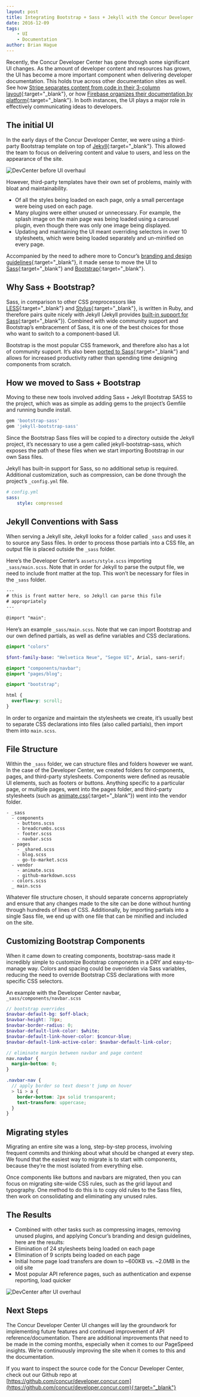 ```yaml
---
layout: post
title: Integrating Bootstrap + Sass + Jekyll with the Concur Developer Center
date: 2016-12-09
tags:
    - UI
    - Documentation
author: Brian Hague
---
```


Recently, the Concur Developer Center has gone through some significant UI changes. As the amount of developer content and resources has grown, the UI has become a more important component when delivering developer documentation. This holds true across other documentation sites as well. See how [Stripe separates content from code in their 3-column layout](https://stripe.com/docs/api){:target="_blank"}, or how [Firebase organizes their documentation by platform](https://firebase.google.com/docs/reference/){:target="_blank"}. In both instances, the UI plays a major role in effectively communicating ideas to developers.

## The initial UI
In the early days of the Concur Developer Center, we were using a third-party Bootstrap template on top of [Jekyll](https://jekyllrb.com/){:target="_blank"}. This allowed the team to focus on delivering content and value to users, and less on the appearance of the site.

![DevCenter before UI overhaul](/blog/images/devcenter-before.png)

However, third-party templates have their own set of problems, mainly with bloat and maintainability.

* Of all the styles being loaded on each page, only a small percentage were being used on each page.
* Many plugins were either unused or unnecessary. For example, the splash image on the main page was being loaded using a carousel plugin, even though there was only one image being displayed.
* Updating and maintaining the UI meant overriding selectors in over 10 stylesheets, which were being loaded separately and un-minified on every page.

Accompanied by the need to adhere more to Concur’s [branding and design guidelines](https://developer.concur.com/manage-apps/go-market-docs/concur_brand_guidelines.pdf){:target="_blank"}, it made sense to move the UI to [Sass](http://sass-lang.com/){:target="_blank"} and [Bootstrap](http://getbootstrap.com/){:target="_blank"}.

## Why Sass + Bootstrap?
Sass, in comparison to other CSS preprocessors like [LESS](http://lesscss.org/){:target="_blank"} and [Stylus](http://stylus-lang.com/){:target="_blank"}, is written in Ruby, and therefore pairs quite nicely with Jekyll (Jekyll provides [built-in support for Sass](https://jekyllrb.com/docs/assets/#sassscss){:target="_blank"}). Combined with wide community support and Bootstrap’s embracement of Sass, it is one of the best choices for those who want to switch to a component-based UI.

Bootstrap is the most popular CSS framework, and therefore also has a lot of community support. It’s also been [ported to Sass](https://github.com/twbs/bootstrap-sass){:target="_blank"} and allows for increased productivity rather than spending time designing components from scratch.

## How we moved to Sass + Bootstrap
Moving to these new tools involved adding Sass + Jekyll Bootstrap SASS to the project, which was as simple as adding gems to the project’s Gemfile and running bundle install.

```ruby
gem 'bootstrap-sass'
gem 'jekyll-bootstrap-sass'
```

Since the Bootstrap Sass files will be copied to a directory outside the Jekyll project, it’s necessary to use a gem called jekyll-bootstrap-sass, which exposes the path of these files when we start importing Bootstrap in our own Sass files.

Jekyll has built-in support for Sass, so no additional setup is required. Additional customization, such as compression, can be done through the project’s `_config.yml` file.

```yml
# config.yml
sass:
    style: compressed
```

## Jekyll Conventions with Sass
When serving a Jekyll site, Jekyll looks for a folder called `_sass` and uses it to source any Sass files. In order to process those partials into a CSS file, an output file is placed outside the `_sass` folder.

Here’s the Developer Center’s `assets/style.scss` importing `_sass/main.scss`. Note that in order for Jekyll to parse the output file, we need to include front matter at the top. This won’t be necessary for files in the `_sass` folder.

```scss
---
# this is front matter here, so Jekyll can parse this file
# appropriately
---

@import "main";
```

Here’s an example `_sass/main.scss`. Note that we can import Bootstrap and our own defined partials, as well as define variables and CSS declarations.

```scss
@import "colors"

$font-family-base: "Helvetica Neue", "Segoe UI", Arial, sans-serif;

@import "components/navbar";
@import "pages/blog";

@import "bootstrap";

html {
  overflow-y: scroll;
}
```

In order to organize and maintain the stylesheets we create, it’s usually best to separate CSS declarations into files (also called partials), then import them into `main.scss`.

## File Structure
Within the `_sass` folder, we can structure files and folders however we want. In the case of the Developer Center, we created folders for components, pages, and third-party stylesheets. Components were defined as reusable UI elements, such as footers or buttons. Anything specific to a particular page, or multiple pages, went into the pages folder, and third-party stylesheets (such as [animate.css](https://daneden.github.io/animate.css/){:target="_blank"}) went into the vendor folder.

```
- _sass
  - components
    - buttons.scss
    - breadcrumbs.scss
    - footer.scss
    - navbar.scss
  - pages
    - _shared.scss
    - blog.scss
    - go-to-market.scss
  - vendor
    - animate.scss
    - github-markdown.scss
  - colors.scss
  _ main.scss
```

Whatever file structure chosen, it should separate concerns appropriately and ensure that any changes made to the site can be done without hunting through hundreds of lines of CSS. Additionally, by importing partials into a single Sass file, we end up with one file that can be minified and included on the site.

## Customizing Bootstrap Components
When it came down to creating components, bootstrap-sass made it incredibly simple to customize Bootstrap components in a DRY and easy-to-manage way. Colors and spacing could be overridden via Sass variables, reducing the need to override Bootstrap CSS declarations with more specific CSS selectors.

An example with the Developer Center navbar, `_sass/components/navbar.scss`

```scss
// bootstrap overrides
$navbar-default-bg: $off-black;
$navbar-height: 70px;
$navbar-border-radius: 0;
$navbar-default-link-color: $white;
$navbar-default-link-hover-color: $concur-blue;
$navbar-default-link-active-color: $navbar-default-link-color;

// eliminate margin between navbar and page content
nav.navbar {
  margin-bottom: 0;
}

.navbar-nav {
  // apply border so text doesn't jump on hover
  > li > a {
    border-bottom: 2px solid transparent;
    text-transform: uppercase;
  }
}
```

## Migrating styles
Migrating an entire site was a long, step-by-step process, involving frequent commits and thinking about what should be changed at every step. We found that the easiest way to migrate is to start with components, because they’re the most isolated from everything else.

Once components like buttons and navbars are migrated, then you can focus on migrating site-wide CSS rules, such as the grid layout and typography. One method to do this is to copy old rules to the Sass files, then work on consolidating and eliminating any unused rules.

## The Results

* Combined with other tasks such as compressing images, removing unused plugins, and applying Concur’s branding and design guidelines, here are the results:
* Elimination of 24 stylesheets being loaded on each page
* Elimination of 9 scripts being loaded on each page
* Initial home page load transfers are down to ~600KB vs. ~2.0MB in the old site
* Most popular API reference pages, such as authentication and expense reporting, load quicker

![DevCenter after UI overhaul](/blog/images/devcenter-after.png)

## Next Steps
The Concur Developer Center UI changes will lay the groundwork for implementing future features and continued improvement of API reference/documentation. There are additional improvements that need to be made in the coming months, especially when it comes to our PageSpeed insights. We’re continuously improving the site when it comes to this and the documentation.

If you want to inspect the source code for the Concur Developer Center, check out our Github repo at  [https://github.com/concur/developer.concur.com](https://github.com/concur/developer.concur.com){:target="_blank"}

